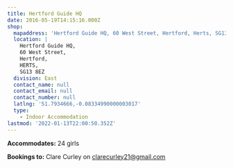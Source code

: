 ```yaml
---
title: Hertford Guide HQ
date: 2016-05-19T14:15:16.000Z
shop:
  mapaddress: 'Hertford Guide HQ, 60 West Street, Hertford, Herts, SG13 8EZ'
  location: |
    Hertford Guide HQ, 
    60 West Street, 
    Hertford, 
    HERTS, 
    SG13 8EZ
  division: East
  contact_name: null
  contact_email: null
  contact_number: null
  latlng: '51.7934666,-0.08334990000003017'
  type:
    - Indoor Accommodation
lastmod: '2022-01-13T22:00:50.352Z'
---
```

**Accommodates:** 24 girls

**Bookings to:** Clare Curley on <clarecurley21@gmail.com>
